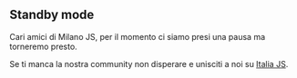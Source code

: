 ## Standby mode

Cari amici di Milano JS, 
per il momento ci siamo presi una pausa ma torneremo presto.

Se ti manca la nostra community non disperare e unisciti a noi su [Italia JS](http://italiajs.herokuapp.com).

